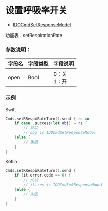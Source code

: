 # 设置呼吸率开关
* [IDOCmdSetResponseModel](../model/IDOCmdSetResponseModel.md)

功能表：setRespirationRate



### 参数说明：

| 字段名 | 字段类型 | 字段说明         |
| ------ | -------- | ---------------- |
| open   | Bool     | 0：关<br />1：开 |



### 示例

Swift
```swift
Cmds.setRRespiRateTurn().send { rs in
    if case .success(let obj) = rs {
        // 成功
        // obj is IDOCmdSetResponseModel
    }else {
        // 失败
    }
}
```

Kotlin
```kotlin
Cmds.setRRespiRateTurn().send {
    if (it.error.code == 0) {
        // 成功
        // it.res is IDOCmdSetResponseModel
    }else {
        // 失败
    }
}
```
